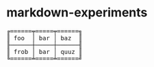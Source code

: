 markdown-experiments
====================

<pre>
╔======╤=====╤======╗
║ foo  │ bar │ baz  ║
╟──────┼─────┼──────╢
║ frob │ bar │ quuz ║
╚======╧=====╧======╝
</pre>
